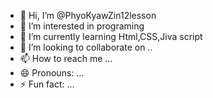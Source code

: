 - 👋 Hi, I’m @PhyoKyawZin12lesson
- 👀 I’m interested in programing
- 🌱 I’m currently learning Html,CSS,Jiva script
- 💞️ I’m looking to collaborate on ..
- 📫 How to reach me ...
- 😄 Pronouns: ...
- ⚡ Fun fact: ...

<!---
PhyoKyawZin12lesson/PhyoKyawZin12lesson is a ✨ special ✨ repository because its `README.md` (this file) appears on your GitHub profile.
You can click the Preview link to take a look at your changes.
--->
